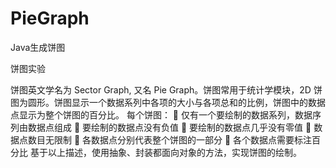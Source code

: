 # PieGraph
 Java生成饼图

饼图实验 
 
饼图英文学名为 Sector Graph, 又名 Pie Graph。饼图常用于统计学模块，2D 饼图为圆形。饼图显示一个数据系列中各项的大小与各项总和的比例，饼图中的数据点显示为整个饼图的百分比。
每个饼图： 
 仅有一个要绘制的数据系列，数据序列由数据点组成 
 要绘制的数据点没有负值 
 要绘制的数据点几乎没有零值 
 数据点数目无限制 
 各数据点分别代表整个饼图的一部分 
 各个数据点需要标注百分比 基于以上描述，使用抽象、封装都面向对象的方法，实现饼图的绘制。
